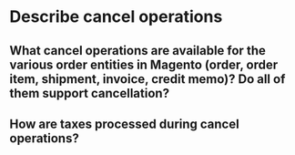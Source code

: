 # Describe cancel operations

## What cancel operations are available for the various order entities in Magento (order, order item, shipment, invoice, credit memo)? Do all of them support cancellation?

## How are taxes processed during cancel operations?
